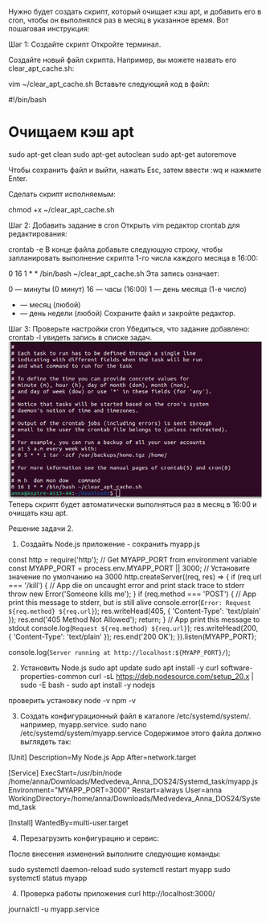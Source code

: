 Нужно будет создать скрипт, который очищает кэш apt, и добавить его в cron, чтобы он выполнялся раз в месяц в указанное время. Вот пошаговая инструкция:

Шаг 1: Создайте скрипт
Откройте терминал.

Создайте новый файл скрипта. Например, вы можете назвать его clear_apt_cache.sh:

vim ~/clear_apt_cache.sh
Вставьте следующий код в файл:

#!/bin/bash
# Очищаем кэш apt
sudo apt-get clean
sudo apt-get autoclean
sudo apt-get autoremove

Чтобы сохранить файл и выйти, нажать Esc, затем ввести :wq и нажмите Enter.

Сделать скрипт исполняемым:

chmod +x ~/clear_apt_cache.sh

Шаг 2: Добавить задание в cron
Открыть vim редактор crontab для редактирования:

crontab -e
В конце файла добавьте следующую строку, чтобы запланировать выполнение скрипта 1-го числа каждого месяца в 16:00:

0 16 1 * * /bin/bash ~/clear_apt_cache.sh
Эта запись означает:

0 — минуты (0 минут)
16 — часы (16:00)
1 — день месяца (1-е число)
* — месяц (любой)
* — день недели (любой)
Сохраните файл и закройте редактор.

Шаг 3: Проверьте настройки cron
Убедиться, что задание добавлено:
crontab -l
увидеть запись в списке задач.
![Script_apt_clear](https://github.com/annette-medvedeva/Medvedeva_Anna_DOS24/blob/HomeWork5/Result_script5.png)
Теперь  скрипт будет автоматически выполняться раз в месяц в 16:00 и очищать кэш apt.

 Решение задачи 2.
 1) Создайть Node.js приложение - сохранить myapp.js

const http = require('http');
// Get MYAPP_PORT from environment variable
const MYAPP_PORT = process.env.MYAPP_PORT || 3000; // Установите значение по умолчанию на 3000
http.createServer((req, res) => {
    if (req.url === '/kill') {
        // App die on uncaught error and print stack trace to stderr
        throw new Error('Someone kills me');
    }
    if (req.method === 'POST') {
        // App print this message to stderr, but is still alive
        console.error(`Error: Request ${req.method} ${req.url}`);
        res.writeHead(405, { 'Content-Type': 'text/plain' });
        res.end('405 Method Not Allowed');
        return;
    }
    // App print this message to stdout
    console.log(`Request ${req.method} ${req.url}`);
    res.writeHead(200, { 'Content-Type': 'text/plain' });
    res.end('200 OK');
}).listen(MYAPP_PORT);

console.log(`Server running at http://localhost:${MYAPP_PORT}/`);

2) Установить Node.js
sudo apt update
sudo apt install -y curl software-properties-common
curl -sL https://deb.nodesource.com/setup_20.x | sudo -E bash -
sudo apt install -y nodejs

проверить установку
node -v
npm -v

3) Создать конфигурационный файл в каталоге /etc/systemd/system/.  например, myapp.service.
sudo nano /etc/systemd/system/myapp.service
Содержимое этого файла должно выглядеть так:

[Unit]
Description=My Node.js App
After=network.target

[Service]
ExecStart=/usr/bin/node /home/anna/Downloads/Medvedeva_Anna_DOS24/Systemd_task/myapp.js
Environment="MYAPP_PORT=3000"
Restart=always
User=anna
WorkingDirectory=/home/anna/Downloads/Medvedeva_Anna_DOS24/Systemd_task

[Install]
WantedBy=multi-user.target

4) Перезагрузить конфигурацию и сервис:

После внесения изменений выполните следующие команды:

sudo systemctl daemon-reload
sudo systemctl restart myapp
sudo systemctl status myapp

4) Проверка работы приложения
curl http://localhost:3000/

journalctl -u myapp.service

